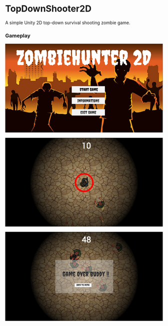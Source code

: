 # TopDownShooter2D
 A simple Unity 2D top-down survival shooting zombie game.

### Gameplay
![Strting game](GameTest/Images/Menu.png)

![Gameplay menu](GameTest/Images/Playmode.png)

![End game](GameTest/Images/gameover.png)
